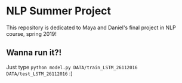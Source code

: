 # NLP Summer Project
This repository is dedicated to Maya and Daniel's final project in NLP course, spring 2019!


## Wanna run it?!
Just type `python model.py DATA/train_LSTM_26112016 DATA/test_LSTM_26112016` :)
